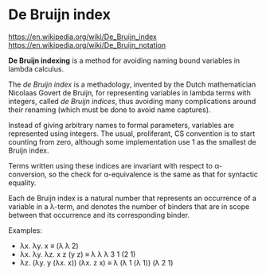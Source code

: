 # De Bruijn index

https://en.wikipedia.org/wiki/De_Bruijn_index
https://en.wikipedia.org/wiki/De_Bruijn_notation

**De Bruijn indexing** is a method for avoiding naming bound variables in lambda calculus.

The *de Bruijn index* is a methadology, invented by the Dutch mathematician Nicolaas Govert de Bruijn, for representing variables in lambda terms with integers, called *de Bruijn indices*, thus avoiding many complications around their renaming (which must be done to avoid name captures).

Instead of giving arbitrary names to formal parameters, variables are represented using integers. The usual, proliferant, CS convention is to start counting from zero, although some implementation use 1 as the smallest de Bruijn index.


Terms written using these indices are invariant with respect to α-conversion, so the check for α-equivalence is the same as that for syntactic equality.

Each de Bruijn index is a natural number that represents an occurrence of a variable in a λ-term, and denotes the number of binders that are in scope between that occurrence and its corresponding binder.

Examples:
* λx. λy. x ≡ (λ λ 2)
* λx. λy. λz. x z (y z) ≡ λ λ λ 3 1 (2 1)
* λz. (λy. y (λx. x)) (λx. z x) ≡ λ (λ 1 (λ 1)) (λ 2 1)
